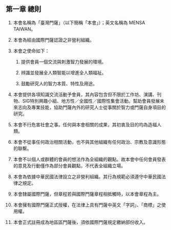 ## 第一章 總則

1. 本會名稱為「臺灣門薩」（以下簡稱「本會」）；英文名稱為 MENSA TAIWAN。

2. 本會為經由國際門薩認證之非營利組織。

3. 本會之使命如下：

    1. 提供會員一個交流與刺激智力發展的環境。
    
    2. 辨識並發展全人類智能以增進全人類福祉。
    
    3. 鼓勵研究人的智力本質、特性及用途。
    
4. 本會提供各項知識交流活動予會員，其內容包含但不限於工作坊、演講、刊物、SIG特別興趣小組、地方性／全國性／國際性集會活動。幫助會員發展未來志向及專業技能，協助門薩內外的研究人士從事關於智力或門薩自身項目的研究。

5. 本會不行危害社會之事。任何與本會相關的成果，其初衷及目的均為造福人類。

6. 本會不從事任何政治相關活動，也不與其他組織有任何政治、宗教及意識形態的聯繫。

7. 本會不以個人或群體的會員的想法作為全組織的觀點。故本會中任何會員發表的意見及行動僅作為部分會員觀點，不代表全組織立場。

8. 本會為依據中華民國法律設立之非營利組織。其行為規範必須遵守中華民國法律之規定。

9. 本會隸屬國際門薩，但章程若與國際門薩章程相抵觸時，以本會章程為主。

10. 本會擁有國際門薩正式授權，在法律上具有門薩中英文「字詞」、「商標」之使用權。

11. 本會正式註冊成為地區區門薩後，須依國際門薩規定繳納部份收入。
